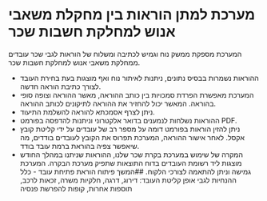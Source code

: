 # מערכת למתן הוראות בין מחקלת משאבי אנוש למחלקת חשבות שכר
המערכת מספקת ממשק נוח וגמיש לכתיבה ומשלוח של הוראות לגבי שכר עובדים ממחלקת משאבי אנוש למחלקת חשבות שכר. 
- ההוראות נשמרות בבסיס נתונים, ניתנות לאיתור נוח ואף מוצגות בעת בחירת העובד לצורך כתיבת הוראה חדשה.
- המערכת מאפשרת הפרדת סמכויות בין כותב ההוראה, מאשר ההוראה וצופה סופי בהוראה. המאשר יכול להחזיר את ההוראה לתיקונים לכותב ההוראה.
- ניתן לצרף אסמכתא להוראה להשלמת התיעוד.
- ההוראות נשלחות לנמענים בדואר אלקטרוני וניתנות להדפסה בפורמט PDF. 
- ניתן להזין הוראות בפורמט דומה על מספר רב של עובדים על ידי קליטת קובץ אקסל. לאחר אישור ההוראה, המערכת תפרוס את הקובץ לעובדים בודדים, מה שיאפשר צפיה בהוראת ברמת עובד בודד.
- המקרה של שימוש במערכת בקרת שכר שלנו, ההוראות שניתנו במהלך החודש מוצגות ליד רשומת העובדים בדוח התוצאות שתפיק מערכת הבקרה.
המערכת גמישה וניתן להתאמה לצורכי הלקוח.
##המשך פיתוח
הוראת פתיחת עובד - כלל ההנחיות לגבי אופן קליטת העובד: דירוג, דרגה, חלקיות משרה, זכאות לרכב, תוספות אחרות, קופות להפרשת פנסיה
